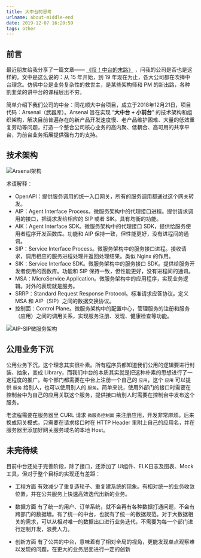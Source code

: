 ```yaml
---
title: 大中台的思考
urlname: about-middle-end
date: 2019-12-07 16:20:59
tags: other
---
```


## 前言

最近朋友给我分享了一篇文章—— [《叹！中台的末路》](https://mp.weixin.qq.com/s/Pge_G3bVk40b70YpwCOx3Q) ，问我的公司是否也是这样的。文中是这么说的：从 15 年开始，到 19 年现在为止，各大公司都在吹捧中台理念。仿佛中台是业务复杂性的救世主，是某些架构师和 PM 的新出路，各种割韭菜的讲中台的课程层出不穷。

简单介绍下我们公司的中台：同花顺大中台项目，成立于2018年12月21日，项目代码：Arsenal（武器库）。Arsenal 旨在实现 “**大中台 + 小前台**” 的技术架构和组织架构，解决目前普遍存在的新产品开发速度慢、老产品维护困难、大量的低效重复劳动等问题，打造一个整合公司核心业务的高内聚、低耦合、高可用的共享平台，为前台业务拓展提供强有力的支持。

<!-- more -->

## 技术架构

![Arsenal架构](/images/arsenal-structure.png)

术语解释：

- OpenAPI：提供服务调用的统一入口网关，所有的服务调用都通过这个网关转发。
- AIP：Agent Interface Process。微服务架构中的代理接口进程。提供请求调用的接口，把请求发给相应的 SIP 或者 SIK。具有均衡的功能。
- AIK：Agent Interface SDK。微服务架构中的代理接口 SDK，提供给服务使用者程序开发函数库。功能和 AIP 保持一致，但性能更好，没有进程间的通讯。
- SIP：Service Interface Process。微服务架构中的服务接口进程。接收请求，调用相应的服务进程处理并返回处理结果。类似 Nginx 的作用。
- SIK：Service Interface SDK。微服务架构中的服务接口 SDK。提供给服务开发者使用的函数库。功能和 SIP 保持一致，但性能更好，没有进程间的通讯。
- MSA：MicroService Application。微服务架构中的应用程序，实现业务逻辑。对外的表现就是服务。
- SRRP：Standard Request Response Protocol。标准请求应答协议。定义 MSA 和 AIP（SIP）之间的数据交换协议。
- 控制面：Control Plane。微服务架构中的配置中心，管理服务的注册和服务（应用）之间的调用关系，实现服务注册、发现、健康检查等功能。

![AIP-SIP微服务架构](/images/aip-sip-structure.png)

## 公用业务下沉

公用业务下沉，这个理念其实很朴素。所有程序员都知道我们公用的逻辑要进行封装、抽象，变成 Library，而我们中台的本质其实就是把这种朴素的思想进行了一定程度的推广。每个部门都需要在中台上注册一个自己的 `应用`，这个 `应用` 可以提供 `服务` 给别人，也可以使用别人的 `服务`。简单来说，使用外部门的接口时需要在控制台中为自己的应用关联这个服务，提供接口给别人时需要在控制台中发布这个服务。

老流程需要在服务器里 CURL 请求 `微服务控制面` 来注册应用，开发非常麻烦。后来换成网关模式，只需要在请求接口时在 HTTP Header 里附上自己的应用名，并在服务器里添加好网关服务域名的本地 Host。

## 未完待续

目前中台还处于完善阶段，除了接口，还添加了 UI组件、ELK日志及图表、Mock工具，但对于整个目标的实现还有差距：

- 工程方面
有效减少了重复造轮子、重复建系统的现象。有相对统一的业务收敛位置，并在公共服务上快速高效迭代出新的业务。

- 数据方面
有了统一的用户、订单系统，就不会再有各种数据打通问题，不会有跨部门的数据墙。有了统一的中台，也就有了统一的数据规范。对于大数据相关的需求，可以从相对唯一的数据出口进行业务迭代，不需要为每一个部门进行定制开发，浪费人力。

- 创新方面
有了公共的中台，意味着有了相对全局的视角，更能发现单点观察难以发现的问题，在更大的业务层面进行一定的创新
